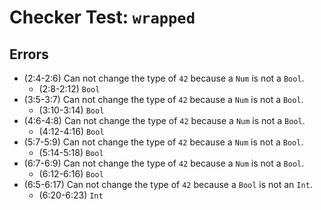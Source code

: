 # Checker Test: `wrapped`

## Errors
- (2:4-2:6) Can not change the type of `42` because a `Num` is not a `Bool`.
  - (2:8-2:12) `Bool`
- (3:5-3:7) Can not change the type of `42` because a `Num` is not a `Bool`.
  - (3:10-3:14) `Bool`
- (4:6-4:8) Can not change the type of `42` because a `Num` is not a `Bool`.
  - (4:12-4:16) `Bool`
- (5:7-5:9) Can not change the type of `42` because a `Num` is not a `Bool`.
  - (5:14-5:18) `Bool`
- (6:7-6:9) Can not change the type of `42` because a `Num` is not a `Bool`.
  - (6:12-6:16) `Bool`
- (6:5-6:17) Can not change the type of `42` because a `Bool` is not an `Int`.
  - (6:20-6:23) `Int`
